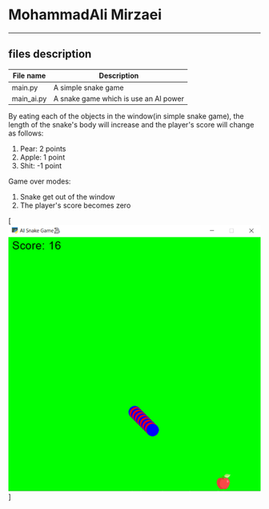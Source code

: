 # MohammadAli Mirzaei
---
## files description

| File name | Description |
|--- | --- |
|main.py | A simple snake game |
|main_ai.py | A snake game which is use an AI power |

By eating each of the objects in the window(in simple snake game), the length of the snake's body will increase and the player's score will change as follows:
1. Pear: 2 points
2. Apple: 1 point
3. Shit: -1 point

Game over modes:
1. Snake get out of the window
2. The player's score becomes zero

[![Interstellar game](ScreenShot.png)]
